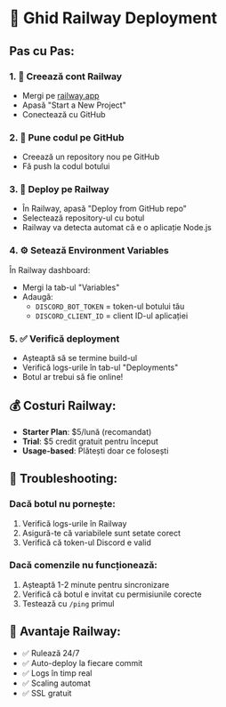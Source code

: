 # 🚂 Ghid Railway Deployment

## Pas cu Pas:

### 1. 📝 Creează cont Railway
- Mergi pe [railway.app](https://railway.app)
- Apasă "Start a New Project"
- Conectează cu GitHub

### 2. 📁 Pune codul pe GitHub
- Creează un repository nou pe GitHub
- Fă push la codul botului

### 3. 🚀 Deploy pe Railway
- În Railway, apasă "Deploy from GitHub repo"
- Selectează repository-ul cu botul
- Railway va detecta automat că e o aplicație Node.js

### 4. ⚙️ Setează Environment Variables
În Railway dashboard:
- Mergi la tab-ul "Variables"
- Adaugă:
  - `DISCORD_BOT_TOKEN` = token-ul botului tău
  - `DISCORD_CLIENT_ID` = client ID-ul aplicației

### 5. ✅ Verifică deployment
- Așteaptă să se termine build-ul
- Verifică logs-urile în tab-ul "Deployments"
- Botul ar trebui să fie online!

## 💰 Costuri Railway:
- **Starter Plan**: $5/lună (recomandat)
- **Trial**: $5 credit gratuit pentru început
- **Usage-based**: Plătești doar ce folosești

## 🔧 Troubleshooting:

### Dacă botul nu pornește:
1. Verifică logs-urile în Railway
2. Asigură-te că variabilele sunt setate corect
3. Verifică că token-ul Discord e valid

### Dacă comenzile nu funcționează:
1. Așteaptă 1-2 minute pentru sincronizare
2. Verifică că botul e invitat cu permisiunile corecte
3. Testează cu `/ping` primul

## 🎯 Avantaje Railway:
- ✅ Rulează 24/7
- ✅ Auto-deploy la fiecare commit
- ✅ Logs în timp real
- ✅ Scaling automat
- ✅ SSL gratuit
